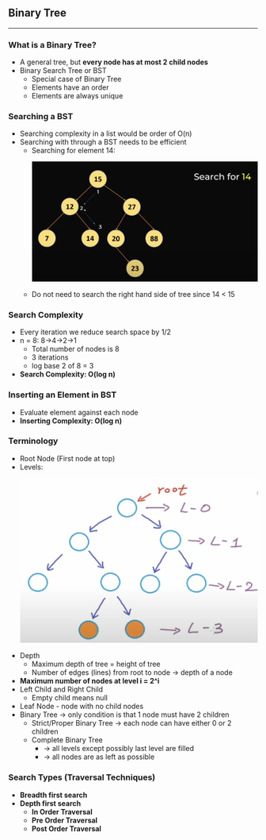 ## Binary Tree  
---
### What is a Binary Tree?
- A general tree, but **every node has at most 2 child nodes**
- Binary Search Tree or BST
    - Special case of Binary Tree
    - Elements have an order
    - Elements are always unique
### Searching a BST
- Searching complexity in a list would be order of O(n)
- Searching with through a BST needs to be efficient
    - Searching for element 14: <p align="center"><img src="Images/search14.png" width="500"></p>
    - Do not need to search the right hand side of tree since 14 < 15
### Search Complexity
- Every iteration we reduce search space by 1/2
- n = 8: 8->4->2->1
    - Total number of nodes is 8
    - 3 iterations
    - log base 2 of 8 = 3
- **Search Complexity: O(log n)**
### Inserting an Element in BST
- Evaluate element against each node
- **Inserting Complexity: O(log n)**
### Terminology
- Root Node (First node at top)
- Levels: <p align="center"><img src="Images/levels.png" width="500"></p>
- Depth
    - Maximum depth of tree = height of tree
    - Number of edges (lines) from root to node -> depth of a node
- **Maximum number of nodes at level i = 2^i**
- Left Child and Right Child
    - Empty child means null
- Leaf Node - node with no child nodes
- Binary Tree -> only condition is that 1 node must have 2 children
    - Strict/Proper Binary Tree -> each node can have either 0 or 2 children
    - Complete Binary Tree 
        - -> all levels except possibly last level are filled
        - -> all nodes are as left as possible
### Search Types (Traversal Techniques)
- **Breadth first search**
- **Depth first search**
    - **In Order Traversal**
    - **Pre Order Traversal**
    - **Post Order Traversal**
